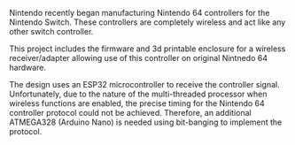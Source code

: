 Nintendo recently began manufacturing Nintendo 64 controllers for the Nintendo Switch. These controllers are completely wireless and act like any other switch controller.

This project includes the firmware and 3d printable enclosure for a wireless receiver/adapter allowing use of this controller on original Nintnedo 64 hardware.

The design uses an ESP32 microcontroller to receive the controller signal. Unfortunately, due to the nature of the multi-threaded processor when wireless functions are enabled, the precise timing for the Nintendo 64 controller protocol could not be achieved. Therefore, an additional ATMEGA328 (Arduino Nano) is needed using bit-banging to implement the protocol.
